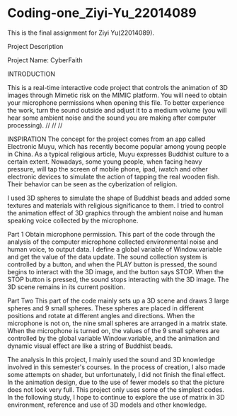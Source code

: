 # Coding-one_Ziyi-Yu_22014089
This is the final assignment for Ziyi Yu(22014089).

Project Description

Project Name: CyberFaith

INTRODUCTION

This is a real-time interactive code project that controls the animation of 3D images through Mimetic risk on the MIMIC platform. You will need to obtain your microphone permissions when opening this file. To better experience the work, turn the sound outside and adjust it to a medium volume (you will hear some ambient noise and the sound you are making after computer processing).
//
//
//

INSPIRATION
The concept for the project comes from an app called Electronic Muyu, which has recently become popular among young people in China. As a typical religious article, Muyu expresses Buddhist culture to a certain extent. Nowadays, some young people, when facing heavy pressure, will tap the screen of mobile phone, ipad, iwatch and other electronic devices to simulate the action of tapping the real wooden fish. Their behavior can be seen as the cyberization of religion.


I used 3D spheres to simulate the shape of Buddhist beads and added some textures and materials with religious significance to them. I tried to control the animation effect of 3D graphics through the ambient noise and human speaking voice collected by the microphone.


Part 1
Obtain microphone permission. This part of the code through the analysis of the computer microphone collected environmental noise and human voice, to output data. I define a global variable of Window.variable and get the value of the data update. The sound collection system is controlled by a button, and when the PLAY button is pressed, the sound begins to interact with the 3D image, and the button says STOP. When the STOP button is pressed, the sound stops interacting with the 3D image. The 3D scene remains in its current position.


Part Two
This part of the code mainly sets up a 3D scene and draws 3 large spheres and 9 small spheres. These spheres are placed in different positions and rotate at different angles and directions. When the microphone is not on, the nine small spheres are arranged in a matrix state. When the microphone is turned on, the values of the 9 small spheres are controlled by the global variable Window.variable, and the animation and dynamic visual effect are like a string of Buddhist beads.


The analysis
In this project, I mainly used the sound and 3D knowledge involved in this semester's courses. In the process of creation, I also made some attempts on shader, but unfortunately, I did not finish the final effect. In the animation design, due to the use of fewer models so that the picture does not look very full. This project only uses some of the simplest codes. In the following study, I hope to continue to explore the use of matrix in 3D environment, reference and use of 3D models and other knowledge.

